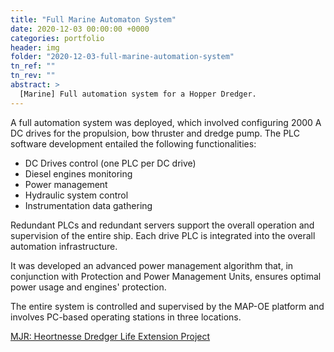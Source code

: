 ```yaml
---
title: "Full Marine Automaton System"
date: 2020-12-03 00:00:00 +0000
categories: portfolio
header: img
folder: "2020-12-03-full-marine-automation-system"
tn_ref: ""
tn_rev: ""
abstract: >
  [Marine] Full automation system for a Hopper Dredger.
---
```


A full automation system was deployed, which involved configuring 2000 A DC drives for the propulsion, bow thruster and dredge pump.
The PLC software development entailed the following functionalities:

- DC Drives control (one PLC per DC drive)
- Diesel engines monitoring
- Power management
- Hydraulic system control
- Instrumentation data gathering

Redundant PLCs and redundant servers support the overall operation and supervision of the entire ship. Each drive PLC is integrated into the overall automation infrastructure.

It was developed an advanced power management algorithm that, in conjunction with Protection and Power Management Units, ensures optimal power usage and engines' protection.

The entire system is controlled and supervised by the MAP-OE platform and involves PC-based operating stations in three locations.

<a href="https://www.mjrpower.com/projects/heoetnesse-dredger-life-extension-project/" target="_blank">MJR: Heortnesse Dredger Life Extension Project</a>
